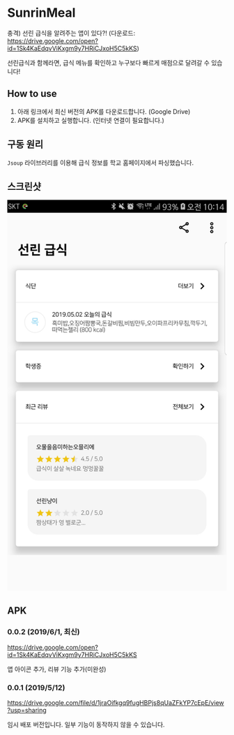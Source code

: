 # SunrinMeal
충격) 선린 급식을 알려주는 앱이 있다?!
(다운로드: https://drive.google.com/open?id=1Sk4KaEdqvViKxgm9y7HRiCJxoH5C5kKS)

선린급식과 함께라면, 급식 메뉴를 확인하고 누구보다 빠르게 매점으로 달려갈 수 있습니다!

## How to use

1. 아래 링크에서 최신 버전의 APK를 다운로드합니다. (Google Drive)
2. APK를 설치하고 실행합니다. (인터넷 연결이 필요합니다.)

## 구동 원리

`Jsoup` 라이브러리를 이용해 급식 정보를 학교 홈페이지에서 파싱했습니다.

## 스크린샷

![meal](./SunrinMeal.jpg) 

## APK

### 0.0.2 (2019/6/1, 최신)
https://drive.google.com/open?id=1Sk4KaEdqvViKxgm9y7HRiCJxoH5C5kKS

앱 아이콘 추가, 리뷰 기능 추가(미완성)

### 0.0.1 (2019/5/12)
https://drive.google.com/file/d/1jraOifkgq9fugHBPjs8qUaZFkYP7cEpE/view?usp=sharing

임시 배포 버전입니다. 일부 기능이 동작하지 않을 수 있습니다.
